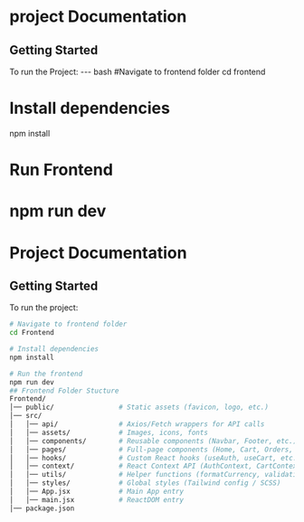 
# project Documentation
## Getting Started

To run the Project:
--- bash 
#Navigate to frontend folder
cd frontend 
# Install dependencies
npm install
# Run Frontend
npm run dev 
=======
# Project Documentation

## Getting Started

To run the project:

```bash
# Navigate to frontend folder
cd Frontend

# Install dependencies
npm install

# Run the frontend
npm run dev
## Frontend Folder Stucture
Frontend/
│── public/                # Static assets (favicon, logo, etc.)
│── src/
│   │── api/               # Axios/Fetch wrappers for API calls
│   │── assets/            # Images, icons, fonts
│   │── components/        # Reusable components (Navbar, Footer, etc.)
│   │── pages/             # Full-page components (Home, Cart, Orders, etc.)
│   │── hooks/             # Custom React hooks (useAuth, useCart, etc.)
│   │── context/           # React Context API (AuthContext, CartContext)
│   │── utils/             # Helper functions (formatCurrency, validation)
│   │── styles/            # Global styles (Tailwind config / SCSS)
│   │── App.jsx            # Main App entry
│   │── main.jsx           # ReactDOM entry
│── package.json



